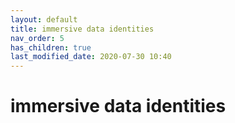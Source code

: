 ```yaml
---
layout: default
title: immersive data identities
nav_order: 5
has_children: true
last_modified_date: 2020-07-30 10:40
---
```


# immersive data identities
